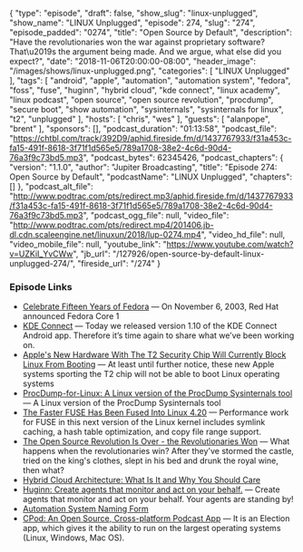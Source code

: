 {
  "type": "episode",
  "draft": false,
  "show_slug": "linux-unplugged",
  "show_name": "LINUX Unplugged",
  "episode": 274,
  "slug": "274",
  "episode_padded": "0274",
  "title": "Open Source by Default",
  "description": "Have the revolutionaries won the war against proprietary software? That\u2019s the argument being made. And we argue, what else did you expect?",
  "date": "2018-11-06T20:00:00-08:00",
  "header_image": "/images/shows/linux-unplugged.png",
  "categories": [
    "LINUX Unplugged"
  ],
  "tags": [
    "android",
    "apple",
    "automation",
    "automation system",
    "fedora",
    "foss",
    "fuse",
    "huginn",
    "hybrid cloud",
    "kde connect",
    "linux academy",
    "linux podcast",
    "open source",
    "open source revolution",
    "procdump",
    "secure boot",
    "show automation",
    "sysinternals",
    "sysinternals for linux",
    "t2",
    "unplugged"
  ],
  "hosts": [
    "chris",
    "wes"
  ],
  "guests": [
    "alanpope",
    "brent"
  ],
  "sponsors": [],
  "podcast_duration": "01:13:58",
  "podcast_file": "https://chtbl.com/track/392D9/aphid.fireside.fm/d/1437767933/f31a453c-fa15-491f-8618-3f71f1d565e5/789a1708-38e2-4c6d-90d4-76a3f9c73bd5.mp3",
  "podcast_bytes": 62345426,
  "podcast_chapters": {
    "version": "1.1.0",
    "author": "Jupiter Broadcasting",
    "title": "Episode 274: Open Source by Default",
    "podcastName": "LINUX Unplugged",
    "chapters": []
  },
  "podcast_alt_file": "http://www.podtrac.com/pts/redirect.mp3/aphid.fireside.fm/d/1437767933/f31a453c-fa15-491f-8618-3f71f1d565e5/789a1708-38e2-4c6d-90d4-76a3f9c73bd5.mp3",
  "podcast_ogg_file": null,
  "video_file": "http://www.podtrac.com/pts/redirect.mp4/201406.jb-dl.cdn.scaleengine.net/linuxun/2018/lup-0274.mp4",
  "video_hd_file": null,
  "video_mobile_file": null,
  "youtube_link": "https://www.youtube.com/watch?v=UZKiI_YvCWw",
  "jb_url": "/127926/open-source-by-default-linux-unplugged-274/",
  "fireside_url": "/274"
}


### Episode Links

  * [Celebrate Fifteen Years of Fedora](https://fedoramagazine.org/celebrate-fifteen-years-fedora/ "Celebrate Fifteen Years of Fedora") — On November 6, 2003, Red Hat announced Fedora Core 1
  * [KDE Connect](https://nicolasfella.wordpress.com/2018/11/04/kde-connect-new-stuff-0x3/ "KDE Connect") — Today we released version 1.10 of the KDE Connect Android app. Therefore it’s time again to share what we’ve been working on. 
  * [Apple's New Hardware With The T2 Security Chip Will Currently Block Linux From Booting](https://www.phoronix.com/scan.php?page=news_item&px=Apple-T2-Blocks-Linux-UEFI "Apple's New Hardware With The T2 Security Chip Will Currently Block Linux From Booting") — At least until further notice, these new Apple systems sporting the T2 chip will not be able to boot Linux operating systems
  * [ProcDump-for-Linux: A Linux version of the ProcDump Sysinternals tool](https://github.com/microsoft/procdump-for-linux "ProcDump-for-Linux: A Linux version of the ProcDump Sysinternals tool") — A Linux version of the ProcDump Sysinternals tool
  * [The Faster FUSE Has Been Fused Into Linux 4.20](https://www.phoronix.com/scan.php?page=news_item&px=Linux-4.20-FUSE "The Faster FUSE Has Been Fused Into Linux 4.20") — Performance work for FUSE in this next version of the Linux kernel includes symlink caching, a hash table optimization, and copy file range support. 
  * [The Open Source Revolution Is Over - the Revolutionaries Won](https://www.lightreading.com/open-source/the-open-source-revolution-is-over---the-revolutionaries-won/d/d-id/747225 "The Open Source Revolution Is Over - the Revolutionaries Won") — What happens when the revolutionaries win? After they've stormed the castle, tried on the king's clothes, slept in his bed and drunk the royal wine, then what?
  * [Hybrid Cloud Architecture: What Is It and Why You Should Care](https://www.backblaze.com/blog/confused-about-the-hybrid-cloud-youre-not-alone/ "Hybrid Cloud Architecture: What Is It and Why You Should Care")
  * [Huginn: Create agents that monitor and act on your behalf.](https://github.com/huginn/huginn "Huginn: Create agents that monitor and act on your behalf.") — Create agents that monitor and act on your behalf. Your agents are standing by! 
  * [Automation System Naming Form](https://docs.google.com/forms/d/e/1FAIpQLSetpUF1pZfnhmKRB266fPXAeF_tULwK2VOfqD_5ZorQLWZuEw/viewform "Automation System Naming Form")
  * [CPod: An Open Source, Cross-platform Podcast App](https://itsfoss.com/cpod-podcast-app/ "CPod: An Open Source, Cross-platform Podcast App") — It is an Election app, which gives it the ability to run on the largest operating systems (Linux, Windows, Mac OS).


